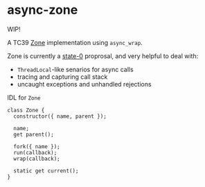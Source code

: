 # async-zone

WIP!

A TC39 [Zone](https://github.com/domenic/zones) implementation using `async_wrap`.

Zone is currently a [state-0](https://github.com/tc39/proposals/blob/master/stage-0-proposals.md) proprosal, and very helpful to deal with:

* `ThreadLocal`-like senarios for async calls
* tracing and capturing call stack
* uncaught exceptions and unhandled rejections

IDL for `Zone`

```
class Zone {
  constructor({ name, parent });

  name;
  get parent();

  fork({ name });
  run(callback);
  wrap(callback);

  static get current();
}
```
